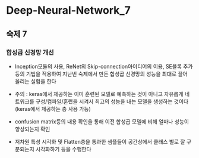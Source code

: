 # Deep-Neural-Network_7

## 숙제 7

### 합성곱 신경망 개선

+ Inception모듈의 사용, ReNet의 Skip-connection아이디어의 이용, SE블록 추가 등의 기법을 적용하여 지난번 숙제에서 만든 합성곱 신경망의 성능을 최대로 끌어 올리는 실험을 한다

+ 주의 : keras에서 제공하는 이미 훈련된 모델로 예측하는 것이 아니고 자유롭게 네트워크를 구성/컴파일/훈련을 시켜서 최고의 성능을 내는 모델을 생성하는 것이다 (keras에서 제공하는 층 사용 가능)
  
+ confusion matrix등의 내용 확인을 통해 이전 합성곱 모델에 비해 얼마나 성능이 향상되는지 확인
  
+ 저차원 특성 시각화 및 Flatten층을 통과한 샘플들이 공간상에서 클래스 별로 잘 구분되는지 시각화하기 등을 수행한다

